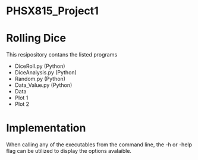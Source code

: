 # PHSX815_Project1

# Rolling Dice

This resipository contans the listed programs

* DiceRoll.py (Python)
* DiceAnalysis.py (Python)
* Random.py (Python)
* Data_Value.py (Python)
* Data
* Plot 1
* Plot 2

# Implementation

When calling any of the executables from the command line, the -h or -help flag can be utilized to display the options avalaible.

